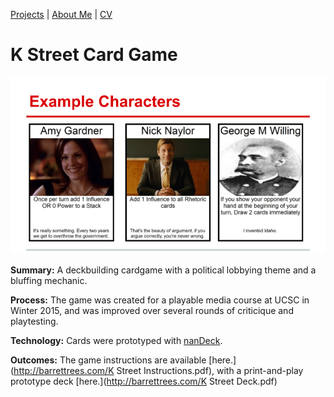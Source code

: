 [Projects](index.html) | [About Me](bio.html) | [CV](CV.html) 

# K Street Card Game

<div class="img-container">

<img src="kstreet.png">

<div markdown="1" >

**Summary:** A deckbuilding cardgame with a political lobbying theme and a bluffing mechanic.

**Process:** The game was created for a playable media course at UCSC in Winter 2015, and was improved over several rounds of criticique and playtesting.

**Technology:** Cards were prototyped with [nanDeck](http://www.nand.it/nandeck/).

**Outcomes:** The game instructions are available [here.](http://barrettrees.com/K Street Instructions.pdf), with a 
print-and-play prototype deck [here.](http://barrettrees.com/K Street Deck.pdf)

</div>

</div>
